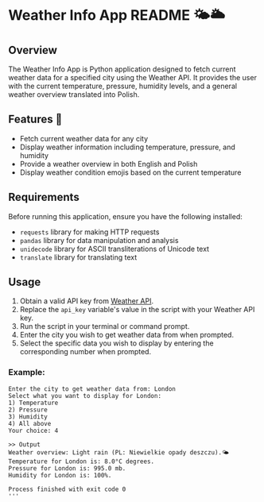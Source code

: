 # Weather Info App README 🌤️🌥️

## Overview
The Weather Info App is Python application designed to fetch current weather data for a specified city using the Weather API. 
It provides the user with the current temperature, pressure, humidity levels, and a general weather overview translated into Polish. 


## Features 🚀
- Fetch current weather data for any city
- Display weather information including temperature, pressure, and humidity
- Provide a weather overview in both English and Polish
- Display weather condition emojis based on the current temperature

## Requirements
Before running this application, ensure you have the following installed:
- `requests` library for making HTTP requests
- `pandas` library for data manipulation and analysis
- `unidecode` library for ASCII transliterations of Unicode text
- `translate` library for translating text


## Usage
1. Obtain a valid API key from [Weather API](http://api.weatherapi.com/).
2. Replace the `api_key` variable's value in the script with your Weather API key.
3. Run the script in your terminal or command prompt.
4. Enter the city you wish to get weather data from when prompted.
5. Select the specific data you wish to display by entering the corresponding number when prompted.

### Example:
```plaintext
Enter the city to get weather data from: London
Select what you want to display for London: 
1) Temperature
2) Pressure
3) Humidity
4) All above
Your choice: 4

>> Output
Weather overview: Light rain (PL: Niewielkie opady deszczu).🌤️
Temperature for London is: 8.0°C degrees.
Pressure for London is: 995.0 mb.
Humidity for London is: 100%.

Process finished with exit code 0
'''
